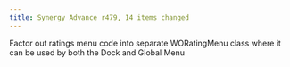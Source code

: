 ```yaml
---
title: Synergy Advance r479, 14 items changed
---
```


Factor out ratings menu code into separate WORatingMenu class where it can be used by both the Dock and Global Menu
